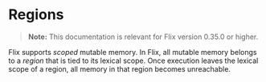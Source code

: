 # Regions

> **Note:** This documentation is relevant for Flix version 0.35.0 or higher.

Flix supports _scoped_ mutable memory. In Flix, all mutable memory belongs to a
_region_ that is tied to its lexical scope. Once execution leaves the lexical
scope of a region, all memory in that region becomes unreachable. 

<!-- 

Regions are helpful because they allow us to implement *pure functions* which internally use *mutation*.

We will illustrate this powerful idea with several real-world examples, but let us first discuss how to use a region:

We introduce a new region scope with the `region` construct:

```flix
region rh { // region starts.
  ...       // the region handle `rh` is in scope.
}           // region ends and all data associated with rh is no longer in scope.
```


We can use regions to implement a pure `sort` function that internally uses mutation:

```flix
def sort(l: List[a]): List[a] with Order[a] =
    region rh {
        let arr = List.toArray(r, l);  // effectful, has effect 'r'.
        Array.sort!(arr);              // effectful, has effect 'r'.
        Array.toList(arr)              // effectful, has effect 'r'.
    } // scope of r ends, the entire expression is pure.
```

Here we introduce a region named `rh`. We use the function `Array.toArray` to
convert the list `l` to a mutable array `arr` associated with the region `rh`.
We then sort `arr` using `Array.sort!` which uses an efficient in-place sorting
algorithm. Finally, we convert the array back to a list and return it.
-->